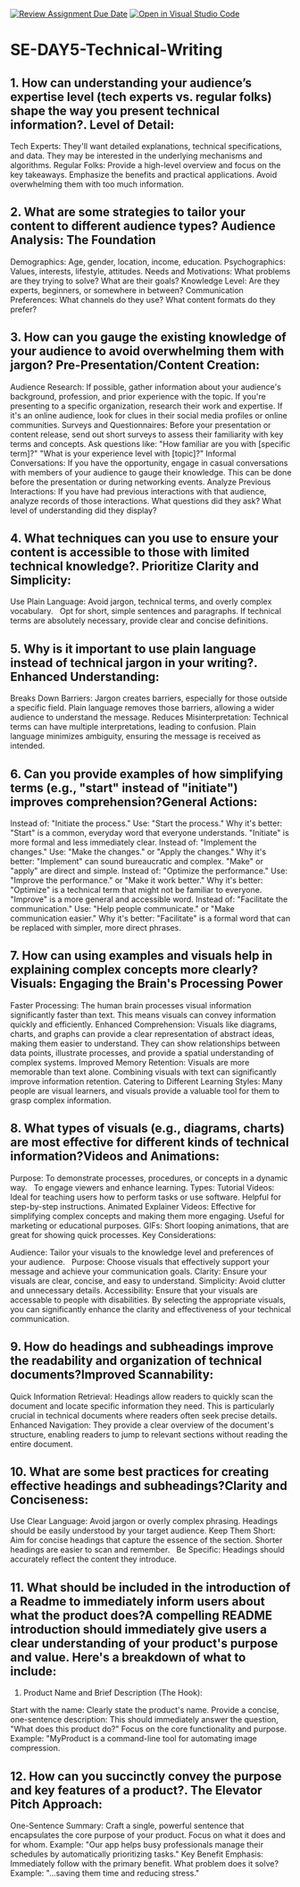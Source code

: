 [![Review Assignment Due Date](https://classroom.github.com/assets/deadline-readme-button-22041afd0340ce965d47ae6ef1cefeee28c7c493a6346c4f15d667ab976d596c.svg)](https://classroom.github.com/a/zsAR-pyY)
[![Open in Visual Studio Code](https://classroom.github.com/assets/open-in-vscode-2e0aaae1b6195c2367325f4f02e2d04e9abb55f0b24a779b69b11b9e10269abc.svg)](https://classroom.github.com/online_ide?assignment_repo_id=18455071&assignment_repo_type=AssignmentRepo)
# SE-DAY5-Technical-Writing
## 1. How can understanding your audience’s expertise level (tech experts vs. regular folks) shape the way you present technical information?. Level of Detail:

Tech Experts:
They'll want detailed explanations, technical specifications, and data.
They may be interested in the underlying mechanisms and algorithms.
Regular Folks:
Provide a high-level overview and focus on the key takeaways.
Emphasize the benefits and practical applications.
Avoid overwhelming them with too much information.
## 2. What are some strategies to tailor your content to different audience types? Audience Analysis: The Foundation

Demographics:
Age, gender, location, income, education.
Psychographics:
Values, interests, lifestyle, attitudes.
Needs and Motivations:
What problems are they trying to solve? What are their goals?
Knowledge Level:
Are they experts, beginners, or somewhere in between?
Communication Preferences:
What channels do they use? What content formats do they prefer?
## 3. How can you gauge the existing knowledge of your audience to avoid overwhelming them with jargon? Pre-Presentation/Content Creation:

Audience Research:
If possible, gather information about your audience's background, profession, and prior experience with the topic.
If you're presenting to a specific organization, research their work and expertise.
If it's an online audience, look for clues in their social media profiles or online communities.
Surveys and Questionnaires:
Before your presentation or content release, send out short surveys to assess their familiarity with key terms and concepts.
Ask questions like:
"How familiar are you with [specific term]?"
"What is your experience level with [topic]?"
Informal Conversations:
If you have the opportunity, engage in casual conversations with members of your audience to gauge their knowledge.
This can be done before the presentation or during networking events.
Analyze Previous Interactions:
If you have had previous interactions with that audience, analyze records of those interactions. What questions did they ask? What level of understanding did they display?
## 4. What techniques can you use to ensure your content is accessible to those with limited technical knowledge?. Prioritize Clarity and Simplicity:
Use Plain Language:
Avoid jargon, technical terms, and overly complex vocabulary.   
Opt for short, simple sentences and paragraphs.
If technical terms are absolutely necessary, provide clear and concise definitions.
## 5. Why is it important to use plain language instead of technical jargon in your writing?. Enhanced Understanding:

Breaks Down Barriers:
Jargon creates barriers, especially for those outside a specific field. Plain language removes those barriers, allowing a wider audience to understand the message.
Reduces Misinterpretation:
Technical terms can have multiple interpretations, leading to confusion. Plain language minimizes ambiguity, ensuring the message is received as intended.
## 6. Can you provide examples of how simplifying terms (e.g., "start" instead of "initiate") improves comprehension?General Actions:

Instead of: "Initiate the process."
Use: "Start the process."
Why it's better: "Start" is a common, everyday word that everyone understands. "Initiate" is more formal and less immediately clear.
Instead of: "Implement the changes."
Use: "Make the changes." or "Apply the changes."
Why it's better: "Implement" can sound bureaucratic and complex. "Make" or "apply" are direct and simple.
Instead of: "Optimize the performance."
Use: "Improve the performance." or "Make it work better."
Why it's better: "Optimize" is a technical term that might not be familiar to everyone. "Improve" is a more general and accessible word.
Instead of: "Facilitate the communication."
Use: "Help people communicate." or "Make communication easier."
Why it's better: "Facilitate" is a formal word that can be replaced with simpler, more direct phrases.
## 7. How can using examples and visuals help in explaining complex concepts more clearly?Visuals: Engaging the Brain's Processing Power

Faster Processing:
The human brain processes visual information significantly faster than text. This means visuals can convey information quickly and efficiently.
Enhanced Comprehension:
Visuals like diagrams, charts, and graphs can provide a clear representation of abstract ideas, making them easier to understand.
They can show relationships between data points, illustrate processes, and provide a spatial understanding of complex systems.
Improved Memory Retention:
Visuals are more memorable than text alone. Combining visuals with text can significantly improve information retention.
Catering to Different Learning Styles:
Many people are visual learners, and visuals provide a valuable tool for them to grasp complex information.
## 8. What types of visuals (e.g., diagrams, charts) are most effective for different kinds of technical information?Videos and Animations:

Purpose:
To demonstrate processes, procedures, or concepts in a dynamic way.   
To engage viewers and enhance learning.
Types:
Tutorial Videos:
Ideal for teaching users how to perform tasks or use software.
Helpful for step-by-step instructions.
Animated Explainer Videos:
Effective for simplifying complex concepts and making them more engaging.
Useful for marketing or educational purposes.
GIFs:
Short looping animations, that are great for showing quick processes.
Key Considerations:

Audience:
Tailor your visuals to the knowledge level and preferences of your audience.   
Purpose:
Choose visuals that effectively support your message and achieve your communication goals.
Clarity:
Ensure your visuals are clear, concise, and easy to understand.
Simplicity:
Avoid clutter and unnecessary details.
Accessibility:
Ensure that your visuals are accessable to people with disabilities.
By selecting the appropriate visuals, you can significantly enhance the clarity and effectiveness of your technical communication.
## 9. How do headings and subheadings improve the readability and organization of technical documents?Improved Scannability:

Quick Information Retrieval:
Headings allow readers to quickly scan the document and locate specific information they need. This is particularly crucial in technical documents where readers often seek precise details.   
Enhanced Navigation:
They provide a clear overview of the document's structure, enabling readers to jump to relevant sections without reading the entire document.
## 10. What are some best practices for creating effective headings and subheadings?Clarity and Conciseness:

Use Clear Language: Avoid jargon or overly complex phrasing. Headings should be easily understood by your target audience.
Keep Them Short: Aim for concise headings that capture the essence of the section. Shorter headings are easier to scan and remember.   
Be Specific: Headings should accurately reflect the content they introduce.
## 11. What should be included in the introduction of a Readme to immediately inform users about what the product does?A compelling README introduction should immediately give users a clear understanding of your product's purpose and value. Here's a breakdown of what to include:

1. Product Name and Brief Description (The Hook):

Start with the name: Clearly state the product's name.
Provide a concise, one-sentence description: This should immediately answer the question, "What does this product do?" Focus on the core functionality and purpose.
Example: "MyProduct is a command-line tool for automating image compression.
## 12. How can you succinctly convey the purpose and key features of a product?. The Elevator Pitch Approach:

One-Sentence Summary:
Craft a single, powerful sentence that encapsulates the core purpose of your product.
Focus on what it does and for whom.
Example: "Our app helps busy professionals manage their schedules by automatically prioritizing tasks."
Key Benefit Emphasis:
Immediately follow with the primary benefit. What problem does it solve?
Example: "...saving them time and reducing stress."

